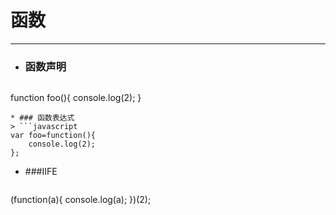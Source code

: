 # 函数
***************************************************************
* ### 函数声明
> ```javascript
function foo(){
	console.log(2);
}
```
* ### 函数表达式
> ```javascript
var foo=function(){
	console.log(2);
};
```
* ###IIFE
> ```javascript
(function(a){
	console.log(a);
})(2);
```